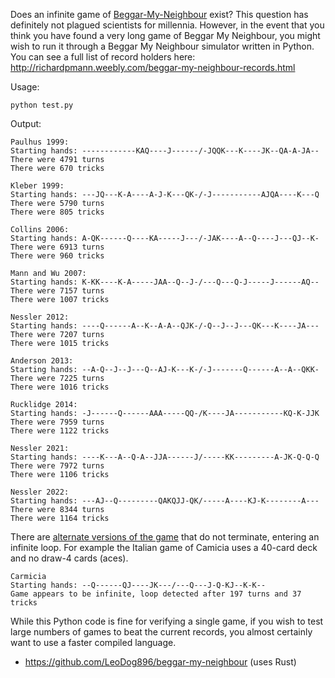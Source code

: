 Does an infinite game of [Beggar-My-Neighbour](http://en.wikipedia.org/wiki/Beggar-My-Neighbour) exist? This question has definitely not plagued scientists for millennia. However, in the event that you think you have found a very long game of Beggar My Neighbour, you might wish to run it through a Beggar My Neighbour simulator written in Python. You can see a full list of record holders here: http://richardpmann.weebly.com/beggar-my-neighbour-records.html 

Usage:

````
python test.py
````

Output:

````
Paulhus 1999:
Starting hands: ------------KAQ----J------/-JQQK---K----JK--QA-A-JA--
There were 4791 turns
There were 670 tricks

Kleber 1999:
Starting hands: ---JQ---K-A----A-J-K---QK-/-J-----------AJQA----K---Q
There were 5790 turns
There were 805 tricks

Collins 2006:
Starting hands: A-QK------Q----KA-----J---/-JAK----A--Q----J---QJ--K-
There were 6913 turns
There were 960 tricks

Mann and Wu 2007:
Starting hands: K-KK----K-A-----JAA--Q--J-/---Q---Q-J-----J------AQ--
There were 7157 turns
There were 1007 tricks

Nessler 2012:
Starting hands: ----Q------A--K--A-A--QJK-/-Q--J--J---QK---K----JA---
There were 7207 turns
There were 1015 tricks

Anderson 2013:
Starting hands: --A-Q--J--J---Q--AJ-K---K-/-J-------Q------A--A--QKK-
There were 7225 turns
There were 1016 tricks

Rucklidge 2014:
Starting hands: -J------Q------AAA-----QQ-/K----JA-----------KQ-K-JJK
There were 7959 turns
There were 1122 tricks

Nessler 2021:
Starting hands: ----K---A--Q-A--JJA------J/-----KK---------A-JK-Q-Q-Q
There were 7972 turns
There were 1106 tricks

Nessler 2022:
Starting hands: ---AJ--Q---------QAKQJJ-QK/-----A----KJ-K--------A---
There were 8344 turns
There were 1164 tricks
````

There are [alternate versions of the game](https://github.com/matthewmayer/beggarmypython/pull/5) that do not terminate, entering an infinite loop. For example the Italian game of Camicia uses a 40-card deck and no draw-4 cards (aces).

```
Carmicia
Starting hands: --Q------QJ----JK---/---Q---J-Q-KJ--K-K--
Game appears to be infinite, loop detected after 197 turns and 37 tricks
```

While this Python code is fine for verifying a single game, if you wish to test large numbers of games to beat the current records, you almost certainly want to use a faster compiled language. 
* https://github.com/LeoDog896/beggar-my-neighbour (uses Rust)

